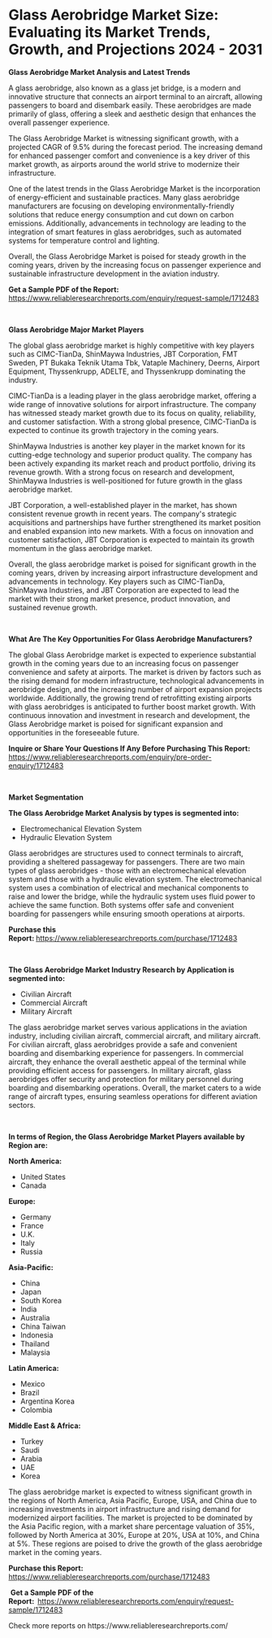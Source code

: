 <p><h1>Glass Aerobridge Market Size: Evaluating its Market Trends, Growth, and Projections 2024 - 2031</h1></p><p><strong>Glass Aerobridge Market Analysis and Latest Trends</strong></p>
<p><p>A glass aerobridge, also known as a glass jet bridge, is a modern and innovative structure that connects an airport terminal to an aircraft, allowing passengers to board and disembark easily. These aerobridges are made primarily of glass, offering a sleek and aesthetic design that enhances the overall passenger experience.</p><p>The Glass Aerobridge Market is witnessing significant growth, with a projected CAGR of 9.5% during the forecast period. The increasing demand for enhanced passenger comfort and convenience is a key driver of this market growth, as airports around the world strive to modernize their infrastructure.</p><p>One of the latest trends in the Glass Aerobridge Market is the incorporation of energy-efficient and sustainable practices. Many glass aerobridge manufacturers are focusing on developing environmentally-friendly solutions that reduce energy consumption and cut down on carbon emissions. Additionally, advancements in technology are leading to the integration of smart features in glass aerobridges, such as automated systems for temperature control and lighting.</p><p>Overall, the Glass Aerobridge Market is poised for steady growth in the coming years, driven by the increasing focus on passenger experience and sustainable infrastructure development in the aviation industry.</p></p>
<p><strong>Get a Sample PDF of the Report:&nbsp;</strong> <a href="https://www.reliableresearchreports.com/enquiry/request-sample/1712483">https://www.reliableresearchreports.com/enquiry/request-sample/1712483</a></p>
<p>&nbsp;</p>
<p><strong>Glass Aerobridge Major Market Players</strong></p>
<p><p>The global glass aerobridge market is highly competitive with key players such as CIMC-TianDa, ShinMaywa Industries, JBT Corporation, FMT Sweden, PT Bukaka Teknik Utama Tbk, Vataple Machinery, Deerns, Airport Equipment, Thyssenkrupp, ADELTE, and Thyssenkrupp dominating the industry. </p><p>CIMC-TianDa is a leading player in the glass aerobridge market, offering a wide range of innovative solutions for airport infrastructure. The company has witnessed steady market growth due to its focus on quality, reliability, and customer satisfaction. With a strong global presence, CIMC-TianDa is expected to continue its growth trajectory in the coming years.</p><p>ShinMaywa Industries is another key player in the market known for its cutting-edge technology and superior product quality. The company has been actively expanding its market reach and product portfolio, driving its revenue growth. With a strong focus on research and development, ShinMaywa Industries is well-positioned for future growth in the glass aerobridge market.</p><p>JBT Corporation, a well-established player in the market, has shown consistent revenue growth in recent years. The company's strategic acquisitions and partnerships have further strengthened its market position and enabled expansion into new markets. With a focus on innovation and customer satisfaction, JBT Corporation is expected to maintain its growth momentum in the glass aerobridge market.</p><p>Overall, the glass aerobridge market is poised for significant growth in the coming years, driven by increasing airport infrastructure development and advancements in technology. Key players such as CIMC-TianDa, ShinMaywa Industries, and JBT Corporation are expected to lead the market with their strong market presence, product innovation, and sustained revenue growth.</p></p>
<p>&nbsp;</p>
<p><strong>What Are The Key Opportunities For Glass Aerobridge Manufacturers?</strong></p>
<p><p>The global Glass Aerobridge market is expected to experience substantial growth in the coming years due to an increasing focus on passenger convenience and safety at airports. The market is driven by factors such as the rising demand for modern infrastructure, technological advancements in aerobridge design, and the increasing number of airport expansion projects worldwide. Additionally, the growing trend of retrofitting existing airports with glass aerobridges is anticipated to further boost market growth. With continuous innovation and investment in research and development, the Glass Aerobridge market is poised for significant expansion and opportunities in the foreseeable future.</p></p>
<p><strong>Inquire or Share Your Questions If Any Before Purchasing This Report:</strong> <a href="https://www.reliableresearchreports.com/enquiry/pre-order-enquiry/1712483">https://www.reliableresearchreports.com/enquiry/pre-order-enquiry/1712483</a></p>
<p>&nbsp;</p>
<p><strong>Market Segmentation</strong></p>
<p><strong>The Glass Aerobridge Market Analysis by types is segmented into:</strong></p>
<p><ul><li>Electromechanical Elevation System</li><li>Hydraulic Elevation System</li></ul></p>
<p><p>Glass aerobridges are structures used to connect terminals to aircraft, providing a sheltered passageway for passengers. There are two main types of glass aerobridges - those with an electromechanical elevation system and those with a hydraulic elevation system. The electromechanical system uses a combination of electrical and mechanical components to raise and lower the bridge, while the hydraulic system uses fluid power to achieve the same function. Both systems offer safe and convenient boarding for passengers while ensuring smooth operations at airports.</p></p>
<p><strong>Purchase this Report:&nbsp;</strong><a href="https://www.reliableresearchreports.com/purchase/1712483">https://www.reliableresearchreports.com/purchase/1712483</a></p>
<p>&nbsp;</p>
<p><strong>The Glass Aerobridge Market Industry Research by Application is segmented into:</strong></p>
<p><ul><li>Civilian Aircraft</li><li>Commercial Aircraft</li><li>Military Aircraft</li></ul></p>
<p><p>The glass aerobridge market serves various applications in the aviation industry, including civilian aircraft, commercial aircraft, and military aircraft. For civilian aircraft, glass aerobridges provide a safe and convenient boarding and disembarking experience for passengers. In commercial aircraft, they enhance the overall aesthetic appeal of the terminal while providing efficient access for passengers. In military aircraft, glass aerobridges offer security and protection for military personnel during boarding and disembarking operations. Overall, the market caters to a wide range of aircraft types, ensuring seamless operations for different aviation sectors.</p></p>
<p>&nbsp;</p>
<p><strong>In terms of Region, the Glass Aerobridge Market Players available by Region are:</strong></p>
<p>
    <p> <strong> North America: </strong>
        <ul>
            <li>United States</li>
            <li>Canada</li>
        </ul>
        </p> 
    <p> <strong> Europe: </strong>
        <ul>
            <li>Germany</li>
            <li>France</li>
            <li>U.K.</li>
            <li>Italy</li>
            <li>Russia</li>
        </ul>
        </p> 
    <p> <strong> Asia-Pacific: </strong>
        <ul>
            <li>China</li>
            <li>Japan</li>
            <li>South Korea</li>
            <li>India</li>
            <li>Australia</li>
            <li>China Taiwan</li>
            <li>Indonesia</li>
            <li>Thailand</li>
            <li>Malaysia</li>
        </ul>
        </p> 
    <p> <strong> Latin America: </strong>
        <ul>
            <li>Mexico</li>
            <li>Brazil</li>
            <li>Argentina Korea</li>
            <li>Colombia</li>
        </ul>
        </p> 
    <p> <strong> Middle East & Africa: </strong>
        <ul>
            <li>Turkey</li>
            <li>Saudi</li>
            <li>Arabia</li>
            <li>UAE</li>
            <li>Korea</li>
        </ul>
    </p>
    </p>
<p><p>The glass aerobridge market is expected to witness significant growth in the regions of North America, Asia Pacific, Europe, USA, and China due to increasing investments in airport infrastructure and rising demand for modernized airport facilities. The market is projected to be dominated by the Asia Pacific region, with a market share percentage valuation of 35%, followed by North America at 30%, Europe at 20%, USA at 10%, and China at 5%. These regions are poised to drive the growth of the glass aerobridge market in the coming years.</p></p>
<p><strong>Purchase this Report: </strong><a href="https://www.reliableresearchreports.com/purchase/1712483">https://www.reliableresearchreports.com/purchase/1712483</a></p>
<p>&nbsp;<strong>Get a Sample PDF of the Report:&nbsp;&nbsp;</strong><a href="https://www.reliableresearchreports.com/enquiry/request-sample/1712483">https://www.reliableresearchreports.com/enquiry/request-sample/1712483</a></p>
<p><strong></strong></p>
<p>Check more reports on https://www.reliableresearchreports.com/</p>